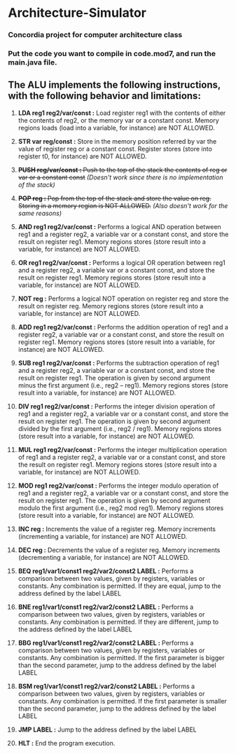 # Architecture-Simulator
### Concordia project for computer architecture class

### Put the code you want to compile in code.mod7, and run the main.java file.

## The ALU implements the following instructions, with the following behavior and limitations:

1. **LDA reg1 reg2/var/const :**
Load register reg1 with the contents of either the contents of reg2, or the memory var or a constant
const. Memory regions loads (load into a variable, for instance) are NOT ALLOWED.
  
2. **STR var reg/const :**
Store in the memory position referred by var the value of register reg or a constant const.
Register stores (store into register t0, for instance) are NOT ALLOWED.
  
3. ~~**PUSH reg/var/const :**
Push to the top of the stack the contents of reg or var or a constant const~~
        *(Doesn't work since there is no implementation of the stack)*
  
4. ~~**POP reg :**
Pop from the top of the stack and store the value on reg. Storing in a memory region is NOT
ALLOWED.~~ *(Also doesn't work for the same reasons)*
  
5. **AND reg1 reg2/var/const :**
Performs a logical AND operation between reg1 and a register reg2, a variable var or a constant
const, and store the result on register reg1. Memory regions stores (store result into a variable, for
instance) are NOT ALLOWED.
  
6. **OR reg1 reg2/var/const :**
Performs a logical OR operation between reg1 and a register reg2, a variable var or a constant
const, and store the result on register reg1. Memory regions stores (store result into a variable, for
instance) are NOT ALLOWED.
  
7. **NOT reg :**
Performs a logical NOT operation on register reg and store the result on register reg. Memory
regions stores (store result into a variable, for instance) are NOT ALLOWED.
  
8. **ADD reg1 reg2/var/const :**
Performs the addition operation of reg1 and a register reg2, a variable var or a constant const,
and store the result on register reg1. Memory regions stores (store result into a variable, for
instance) are NOT ALLOWED.
  
9. **SUB reg1 reg2/var/const :**
Performs the subtraction operation of reg1 and a register reg2, a variable var or a constant const,
and store the result on register reg1. The operation is given by second argument minus the first
argument (i.e., reg2 – reg1). Memory regions stores (store result into a variable, for instance) are
NOT ALLOWED.
  
10. **DIV reg1 reg2/var/const :**
Performs the integer division operation of reg1 and a register reg2, a variable var or a constant
const, and store the result on register reg1. The operation is given by second argument divided
by the first argument (i.e., reg2 / reg1). Memory regions stores (store result into a variable, for
instance) are NOT ALLOWED.
  
11. **MUL reg1 reg2/var/const :**
Performs the integer multiplication operation of reg1 and a register reg2, a variable var or a
constant const, and store the result on register reg1. Memory regions stores (store result into a
variable, for instance) are NOT ALLOWED.
  
12. **MOD  reg1 reg2/var/const :**
Performs the integer modulo operation of reg1 and a register reg2, a variable var or a constant
const, and store the result on register reg1. The operation is given by second argument modulo the
first argument (i.e., reg2 mod reg1). Memory regions stores (store result into a variable, for
instance) are NOT ALLOWED.
  
13. **INC reg :**
Increments the value of a register reg. Memory increments (incrementing a variable, for instance)
are NOT ALLOWED.
  
14. **DEC reg :**
Decrements the value of a register reg. Memory increments (decrementing a variable, for instance)
are NOT ALLOWED.
  
15. **BEQ reg1/var1/const1 reg2/var2/const2 LABEL :**
Performs a comparison between two values, given by registers, variables or constants. Any
combination is permitted. If they are equal, jump to the address defined by the label
LABEL
  
16. **BNE reg1/var1/const1 reg2/var2/const2 LABEL :**
Performs a comparison between two values, given by registers, variables or constants. Any
combination is permitted. If they are different, jump to the address defined by the label
LABEL
  
17. **BBG reg1/var1/const1 reg2/var2/const2 LABEL :**
Performs a comparison between two values, given by registers, variables or constants. Any
combination is permitted. If the first parameter is bigger than the second parameter, jump to the
address defined by the label LABEL
  
18. **BSM reg1/var1/const1 reg2/var2/const2 LABEL :**
Performs a comparison between two values, given by registers, variables or constants. Any
combination is permitted. If the first parameter is smaller than the second parameter, jump to the
address defined by the label LABEL
  
19. **JMP LABEL :**
Jump to the address defined by the label LABEL
  
20. **HLT :**
End the program execution.
